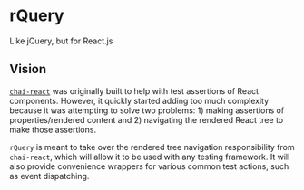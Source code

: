 # rQuery
Like jQuery, but for React.js

## Vision
[`chai-react`](https://github.com/percyhanna/chai-react/) was originally built
to help with test assertions of React components. However, it quickly started
adding too much complexity because it was attempting to solve two problems: 1)
making assertions of properties/rendered content and 2) navigating the rendered
React tree to make those assertions.

`rQuery` is meant to take over the rendered tree navigation responsibility from
`chai-react`, which will allow it to be used with any testing framework. It will
also provide convenience wrappers for various common test actions, such as event
dispatching.
